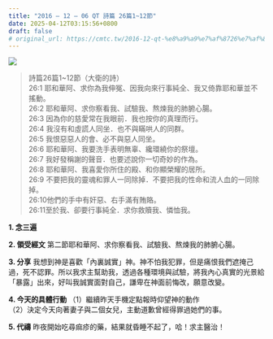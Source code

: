 ```yaml
---
title: "2016 – 12 – 06 QT 詩篇 26篇1~12節"
date: 2025-04-12T03:15:56+0800
draft: false
# original_url: https://cmtc.tw/2016-12-qt-%e8%a9%a9%e7%af%8726%e7%af%87112%e7%af%80
---
```


![](/images/qt.jpg)
> 詩篇26篇1\~12節（大衛的詩）  
> 26:1 耶和華阿、求你為我伸冤、因我向來行事純全、我又倚靠耶和華並不搖動。  
> 26:2 耶和華阿、求你察看我、試驗我、熬煉我的肺腑心腸。  
> 26:3 因為你的慈愛常在我眼前．我也按你的真理而行。  
> 26:4 我沒有和虛謊人同坐．也不與瞞哄人的同群。  
> 26:5 我恨惡惡人的會、必不與惡人同坐。  
> 26:6 耶和華阿、我要洗手表明無辜、纔環繞你的祭壇。  
> 26:7 我好發稱謝的聲音．也要述說你一切奇妙的作為。  
> 26:8 耶和華阿、我喜愛你所住的殿、和你顯榮耀的居所。  
> 26:9 不要把我的靈魂和罪人一同除掉．不要把我的性命和流人血的一同除掉。  
> 26:10他們的手中有奸惡、右手滿有賄賂。  
> 26:11至於我、卻要行事純全．求你救贖我、憐恤我。

**1. 念三遍**

**2. 領受經文**
第二節耶和華阿、求你察看我、試驗我、熬煉我的肺腑心腸。

**3. 分享**
我想到神是喜歡「內裏誠實」神。神不怕我犯罪，但是痛恨我們遮掩己過，死不認罪。所以我求主幫助我，透過各種環境與試驗，將我內心真實的光景給「暴露」出來，好叫我誠實面對自己，謙卑在神面前悔改，願意改變。

**4. 今天的具體行動**
（1）繼續昨天手機定點報時仰望神的動作  
（2）決定今天向著妻子與二個女兒，主動道歉曾經得罪過她們的事。

**5. 代禱**
昨夜開始吃尋痲疹的藥，結果就昏睡不起了，哈！求主醫治！
